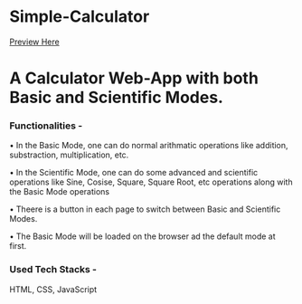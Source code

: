 # Simple-Calculator
<a href="https://singular-yeot-222b53.netlify.app/">Preview Here</a>

<h1>A Calculator Web-App with both Basic and Scientific Modes.</h1>

<h3>Functionalities -</h3>

<p>•    In the Basic Mode, one can do normal arithmatic operations like addition, substraction, multiplication, etc.</p>
<p>•	In the Scientific Mode, one can do some advanced and scientific operations like Sine, Cosise, Square, Square Root, etc operations along with the Basic Mode operations</p>
<p>•	Theere is a button in each page to switch between Basic and Scientific Modes.</p>
<p>•	The Basic Mode will be loaded on the browser ad the default mode at first.</p>

<h3>Used Tech Stacks -</h3>

<p>HTML, CSS, JavaScript</p>
 